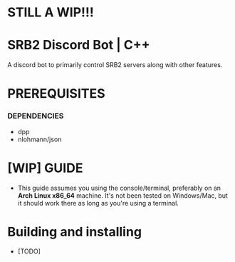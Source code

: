 # STILL A WIP!!!

# SRB2 Discord Bot | C++

A discord bot to primarily control SRB2 servers along with other features.

# PREREQUISITES

### DEPENDENCIES
  - dpp
  - nlohmann/json

# [WIP] GUIDE

- This guide assumes you using the console/terminal, preferably on an **Arch Linux x86_64** machine. It's not been tested on Windows/Mac, but it should work there as long as you're using a terminal.

# Building and installing

- [TODO]
